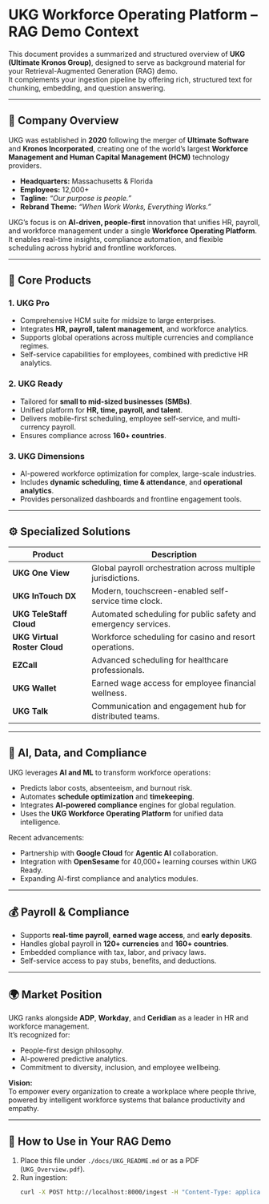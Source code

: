 # UKG Workforce Operating Platform – RAG Demo Context

This document provides a summarized and structured overview of **UKG (Ultimate Kronos Group)**, designed to serve as background material for your Retrieval-Augmented Generation (RAG) demo.  
It complements your ingestion pipeline by offering rich, structured text for chunking, embedding, and question answering.

---

## 🧭 Company Overview

UKG was established in **2020** following the merger of **Ultimate Software** and **Kronos Incorporated**, creating one of the world’s largest **Workforce Management and Human Capital Management (HCM)** technology providers.

- **Headquarters:** Massachusetts & Florida  
- **Employees:** 12,000+  
- **Tagline:** *“Our purpose is people.”*  
- **Rebrand Theme:** *“When Work Works, Everything Works.”*

UKG’s focus is on **AI-driven, people-first** innovation that unifies HR, payroll, and workforce management under a single **Workforce Operating Platform**.  
It enables real-time insights, compliance automation, and flexible scheduling across hybrid and frontline workforces.

---

## 🧩 Core Products

### 1. UKG Pro
- Comprehensive HCM suite for midsize to large enterprises.
- Integrates **HR, payroll, talent management**, and workforce analytics.
- Supports global operations across multiple currencies and compliance regimes.
- Self-service capabilities for employees, combined with predictive HR analytics.

### 2. UKG Ready
- Tailored for **small to mid-sized businesses (SMBs)**.
- Unified platform for **HR, time, payroll, and talent**.
- Delivers mobile-first scheduling, employee self-service, and multi-currency payroll.
- Ensures compliance across **160+ countries**.

### 3. UKG Dimensions
- AI-powered workforce optimization for complex, large-scale industries.
- Includes **dynamic scheduling**, **time & attendance**, and **operational analytics**.
- Provides personalized dashboards and frontline engagement tools.

---

## ⚙️ Specialized Solutions

| Product | Description |
|----------|--------------|
| **UKG One View** | Global payroll orchestration across multiple jurisdictions. |
| **UKG InTouch DX** | Modern, touchscreen-enabled self-service time clock. |
| **UKG TeleStaff Cloud** | Automated scheduling for public safety and emergency services. |
| **UKG Virtual Roster Cloud** | Workforce scheduling for casino and resort operations. |
| **EZCall** | Advanced scheduling for healthcare professionals. |
| **UKG Wallet** | Earned wage access for employee financial wellness. |
| **UKG Talk** | Communication and engagement hub for distributed teams. |

---

## 🤖 AI, Data, and Compliance

UKG leverages **AI and ML** to transform workforce operations:
- Predicts labor costs, absenteeism, and burnout risk.
- Automates **schedule optimization** and **timekeeping**.
- Integrates **AI-powered compliance** engines for global regulation.
- Uses the **UKG Workforce Operating Platform** for unified data intelligence.

Recent advancements:
- Partnership with **Google Cloud** for **Agentic AI** collaboration.
- Integration with **OpenSesame** for 40,000+ learning courses within UKG Ready.
- Expanding AI-first compliance and analytics modules.

---

## 💰 Payroll & Compliance

- Supports **real-time payroll**, **earned wage access**, and **early deposits**.  
- Handles global payroll in **120+ currencies** and **160+ countries**.  
- Embedded compliance with tax, labor, and privacy laws.  
- Self-service access to pay stubs, benefits, and deductions.

---

## 🌍 Market Position

UKG ranks alongside **ADP**, **Workday**, and **Ceridian** as a leader in HR and workforce management.  
It’s recognized for:
- People-first design philosophy.
- AI-powered predictive analytics.
- Commitment to diversity, inclusion, and employee wellbeing.

**Vision:**  
To empower every organization to create a workplace where people thrive, powered by intelligent workforce systems that balance productivity and empathy.

---

## 🧠 How to Use in Your RAG Demo

1. Place this file under `./docs/UKG_README.md` or as a PDF (`UKG_Overview.pdf`).
2. Run ingestion:
   ```bash
   curl -X POST http://localhost:8000/ingest -H "Content-Type: application/json" -d '{"input_dir":"./docs"}'
